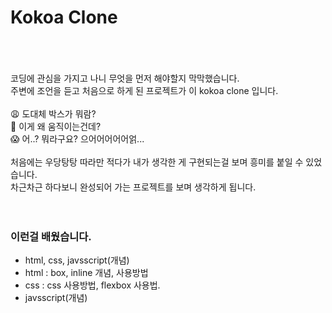 # Kokoa Clone
<br>
<br>
<br>
코딩에 관심을 가지고 나니 무엇을 먼저 해야할지 막막했습니다. <br>
주변에 조언을 듣고 처음으로 하게 된 프로젝트가 이 kokoa clone 입니다. <br>
<br>
😩 도대체 박스가 뭐람? <br>
🤯 이게 왜 움직이는건데? <br>
😱 어..? 뭐라구요? 으어어어어어얽... <br>
<br>
처음에는 우당탕탕 따라만 적다가 내가 생각한 게 구현되는걸 보며 흥미를 붙일 수 있었습니다. <br>
차근차근 하다보니 완성되어 가는 프로젝트를 보며 생각하게 됩니다. <br>
<br>
<br>
<h3>이런걸 배웠습니다.</h3>
<ul>
  <li>html, css, javsscript(개념)</li>
  <li>html : box, inline 개념, 사용방법</li>
  <li>css : css 사용방법, flexbox 사용법.</li>
  <li>javsscript(개념)</li>
</ul>
